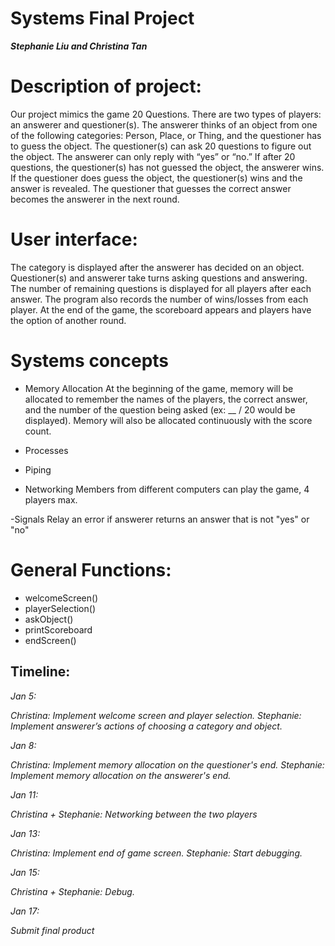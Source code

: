 # Systems Final Project

**_Stephanie Liu and Christina Tan_**

# Description of project: 
Our project mimics the game 20 Questions. There are two types of players: an answerer and questioner(s). The answerer thinks of an object from one of the following categories: Person, Place, or Thing, and the questioner has to guess the object. The questioner(s) can ask 20 questions to figure out the object. The answerer can only reply with “yes” or “no.” If after 20 questions, the questioner(s) has not guessed the object, the answerer wins. If the questioner does guess the object, the questioner(s) wins and the answer is revealed. The questioner that guesses the correct answer becomes the answerer in the next round.

# User interface:
The category is displayed after the answerer has decided on an object. Questioner(s) and answerer take turns asking questions and answering. The number of remaining questions is displayed for all players after each answer. The program also records the number of wins/losses from each player. At the end of the game, the scoreboard appears and players have the option of another round. 

# Systems concepts
- Memory Allocation
At the beginning of the game, memory will be allocated to remember the names of the players, the correct answer, and the number of the question being asked (ex: __ / 20 would be displayed). Memory will also be allocated continuously with the score count.

- Processes


- Piping


- Networking
Members from different computers can play the game, 4 players max.

-Signals
Relay an error if answerer returns an answer that is not "yes" or "no"

# General Functions:
- welcomeScreen()
- playerSelection()
- askObject()
- printScoreboard
- endScreen()

## Timeline:
<i> Jan 5: <i>
  
  Christina: Implement welcome screen and player selection.
  Stephanie: Implement answerer’s actions of choosing a category and object.
  
<i> Jan 8: <i>
  
  Christina: Implement memory allocation on the questioner's end.
  Stephanie: Implement memory allocation on the answerer's end.
  
<i> Jan 11: <i>
  
  Christina + Stephanie: Networking between the two players 
  
<i> Jan 13: <i>
  
  Christina: Implement end of game screen.
  Stephanie: Start debugging.
  
<i> Jan 15: <i>
  
  Christina + Stephanie: Debug.
  
<i> Jan 17: <i>
  
Submit final product
